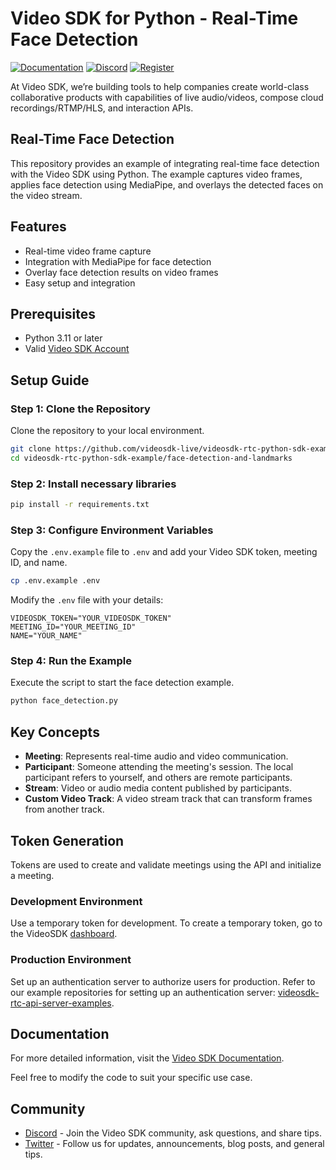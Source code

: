 # Video SDK for Python - Real-Time Face Detection

[![Documentation](https://img.shields.io/badge/Read-Documentation-blue)](https://docs.videosdk.live/python/guide/video-and-audio-calling/ai-and-ml/face-detection)
[![Discord](https://img.shields.io/discord/876774498798551130?label=Join%20on%20Discord)](https://discord.gg/kgAvyxtTxv)
[![Register](https://img.shields.io/badge/Contact-Know%20More-blue)](https://app.videosdk.live/signup)

At Video SDK, we’re building tools to help companies create world-class collaborative products with capabilities of live audio/videos, compose cloud recordings/RTMP/HLS, and interaction APIs.

## Real-Time Face Detection

This repository provides an example of integrating real-time face detection with the Video SDK using Python. The example captures video frames, applies face detection using MediaPipe, and overlays the detected faces on the video stream.

## Features

- Real-time video frame capture
- Integration with MediaPipe for face detection
- Overlay face detection results on video frames
- Easy setup and integration

## Prerequisites

- Python 3.11 or later
- Valid [Video SDK Account](https://app.videosdk.live/signup)

## Setup Guide

### Step 1: Clone the Repository

Clone the repository to your local environment.

```bash
git clone https://github.com/videosdk-live/videosdk-rtc-python-sdk-example.git
cd videosdk-rtc-python-sdk-example/face-detection-and-landmarks
```

### Step 2: Install necessary libraries

```bash
pip install -r requirements.txt
```

### Step 3: Configure Environment Variables

Copy the `.env.example` file to `.env` and add your Video SDK token, meeting ID, and name.

```bash
cp .env.example .env
```

Modify the `.env` file with your details:

```env
VIDEOSDK_TOKEN="YOUR_VIDEOSDK_TOKEN"
MEETING_ID="YOUR_MEETING_ID"
NAME="YOUR_NAME"
```

### Step 4: Run the Example

Execute the script to start the face detection example.

```bash
python face_detection.py
```

## Key Concepts

- **Meeting**: Represents real-time audio and video communication.
- **Participant**: Someone attending the meeting's session. The local participant refers to yourself, and others are remote participants.
- **Stream**: Video or audio media content published by participants.
- **Custom Video Track**: A video stream track that can transform frames from another track.

## Token Generation

Tokens are used to create and validate meetings using the API and initialize a meeting.

### Development Environment

Use a temporary token for development. To create a temporary token, go to the VideoSDK [dashboard](https://app.videosdk.live/api-keys).

### Production Environment

Set up an authentication server to authorize users for production. Refer to our example repositories for setting up an authentication server: [videosdk-rtc-api-server-examples](https://github.com/videosdk-live/videosdk-rtc-api-server-examples).

## Documentation

For more detailed information, visit the [Video SDK Documentation](https://docs.videosdk.live/python/guide/video-and-audio-calling/ai-and-ml/face-detection).

Feel free to modify the code to suit your specific use case.

## Community

- [Discord](https://discord.gg/Gpmj6eCq5u) - Join the Video SDK community, ask questions, and share tips.
- [Twitter](https://twitter.com/video_sdk) - Follow us for updates, announcements, blog posts, and general tips.
